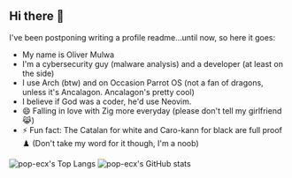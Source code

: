 ## Hi there 👋
I've been postponing writing a profile readme...until now, so here it goes:

- My name is Oliver Mulwa
- I'm a cybersecurity guy (malware analysis) and a developer (at least on the side)
- I use Arch (btw) and on Occasion Parrot OS (not a fan of dragons, unless it's Ancalagon. Ancalagon's pretty cool)
- I believe if God was a coder, he'd use Neovim.
- 😄 Falling in love with Zig more everyday (please don't tell my girlfriend 😹)
- ⚡ Fun fact: The Catalan for white and Caro-kann for black are full proof ♟️ (Don't take my word for it though, I'm a noob)

![pop-ecx's Top Langs](https://github-readme-stats.vercel.app/api/top-langs/?username=pop-ecx&hide=javascript,css,scss,html&theme=tokyonight)
![pop-ecx's GitHub stats](https://github-readme-stats.vercel.app/api?username=pop-ecx&theme=tokyonight)
